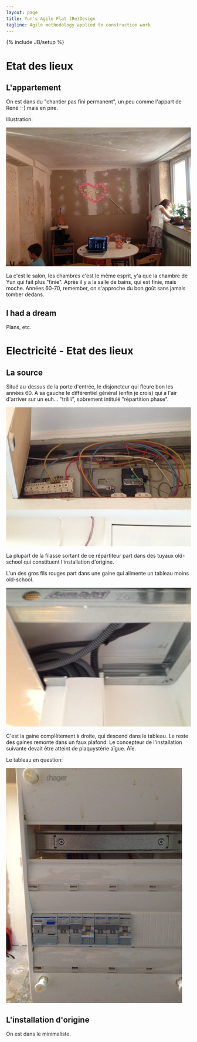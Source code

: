 ```yaml
---
layout: page
title: Yun's Agile Flat (Re)Design
tagline: Agile methodology applied to construction work
---
```

{% include JB/setup %}

# Etat des lieux

## L'appartement

On est dans du "chantier pas fini permanent", un peu comme l'appart de René :-) mais en pire.

Illustration:

![Le lieu du crime](appart.jpg)

La c'est le salon, les chambres c'est le même esprit, y'a que la chambre de Yun qui fait plus "finie". Après il y a la salle de bains, qui est finie, mais moche. Années 60-70, remember, on s'approche du bon goût sans jamais tomber dedans.

## I had a dream

Plans, etc.

# Electricité - Etat des lieux

## La source

Situé au-dessus de la porte d'entrée, le disjoncteur qui fleure bon les années 60. A sa gauche le différentiel général (enfin je crois) qui a l'air d'arriver sur un euh... "trilili", sobrement intitulé "répartition phase".

![Top départ](depart.jpg)

La plupart de la filasse sortant de ce répartiteur part dans des tuyaux old-school qui constituent l'installation d'origine.

L'un des gros fils rouges part dans une gaine qui alimente un tableau moins old-school.

![Descente](secondaire.jpg)

C'est la gaine complètement à droite, qui descend dans le tableau. Le reste des gaines remonte dans un faux plafond. Le concepteur de l'installation suivante devait être atteint de plaquystérie aïgue. Aïe.

Le tableau en question:

![Tableau](tableau.png)

## L'installation d'origine

On est dans le minimaliste.
